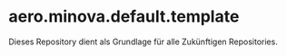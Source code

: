 # aero.minova.default.template

Dieses Repository dient als Grundlage für alle Zukünftigen Repositories.
